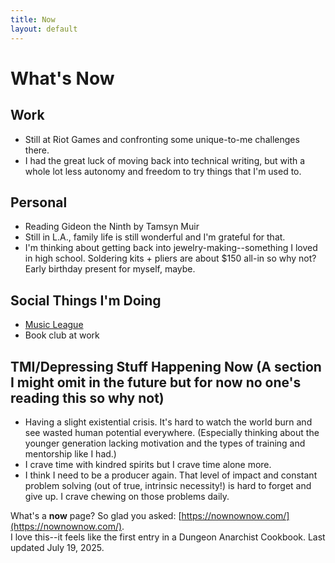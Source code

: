 ```yaml
---
title: Now
layout: default
---
```


# What's Now

## Work
- Still at Riot Games and confronting some unique-to-me challenges there. 
- I had the great luck of moving back into technical writing, but with a whole lot less autonomy and freedom to try things that I'm used to.

## Personal
- Reading Gideon the Ninth by Tamsyn Muir
- Still in L.A., family life is still wonderful and I'm grateful for that. 
- I'm thinking about getting back into jewelry-making--something I loved in high school. Soldering kits + pliers are about $150 all-in so why not? Early birthday present for myself, maybe. 

## Social Things I'm Doing
- [Music League](https://musicleague.com/) 
- Book club at work

## TMI/Depressing Stuff Happening Now (A section I might omit in the future but for now no one's reading this so why not)   
- Having a slight existential crisis. It's hard to watch the world burn and see wasted human potential everywhere. (Especially thinking about the younger generation lacking motivation and the types of training and mentorship like I had.)
- I crave time with kindred spirits but I crave time alone more.
- I think I need to be a producer again. That level of impact and constant problem solving (out of true, intrinsic necessity!) is hard to forget and give up. I crave chewing on those problems daily.


What's a **now** page? So glad you asked: [https://nownownow.com/](https://nownownow.com/). <br>I love this--it feels like the first entry in a Dungeon Anarchist Cookbook. 
Last updated July 19, 2025. 